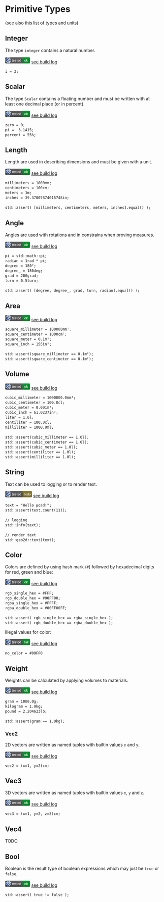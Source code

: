 # Primitive Types

(see also [this list of types and units](unit_types.md))

## Integer

The type `integer` contains a natural number.

![test](.test/types_primitive_integer.png)
[see build log](.test/types_primitive_integer.log)

```µcad,types_primitive_integer
i = 3;
```

## Scalar

The type `Scalar` contains a floating number and must be written with at least one decimal place (or in percent).

![test](.test/types_primitive_scalar.png)
[see build log](.test/types_primitive_scalar.log)

```µcad,types_primitive_scalar
zero = 0;
pi =  3.1415;
percent = 55%;
```

## Length

Length are used in describing dimensions and must be given with a unit.

![test](.test/types_primitive_length.png)
[see build log](.test/types_primitive_length.log)

```µcad,types_primitive_length
millimeters = 1000mm;
centimeters = 100cm;
meters = 1m;
inches = 39.37007874015748in;

std::assert( [millimeters, centimeters, meters, inches].equal() );
```

## Angle

Angles are used with rotations and in constrains when proving measures.

![test](.test/types_primitive_angle.png)
[see build log](.test/types_primitive_angle.log)

```µcad,types_primitive_angle
pi = std::math::pi;
radian = 1rad * pi;
degree = 180°;
degree_ = 180deg;
grad = 200grad;
turn = 0.5turn;

std::assert( [degree, degree_, grad, turn, radian].equal() );
```

## Area

![test](.test/types_primitive_area.png)
[see build log](.test/types_primitive_area.log)

```µcad,types_primitive_area
square_millimeter = 100000mm²;
square_centimeter = 1000cm²;
square_meter = 0.1m²;
square_inch = 155in²;

std::assert(square_millimeter == 0.1m²);
std::assert(square_centimeter == 0.1m²);
```

## Volume

![test](.test/types_primitive_volume.png)
[see build log](.test/types_primitive_volume.log)

```µcad,types_primitive_volume
cubic_millimeter = 1000000.0mm³;
cubic_centimeter = 100.0cl;
cubic_meter = 0.001m³;
cubic_inch = 61.0237in³;
liter = 1.0l;
centiliter = 100.0cl;
milliliter = 1000.0ml;

std::assert(cubic_millimeter == 1.0l);
std::assert(cubic_centimeter == 1.0l);
std::assert(cubic_meter == 1.0l);
std::assert(centiliter == 1.0l);
std::assert(milliliter == 1.0l);
```

## String

Text can be used to logging or to render text.

![test](.test/types_primitive_string.png)
[see build log](.test/types_primitive_string.log)

```µcad,types_primitive_string#todo
text = "Hello µcad!";
std::assert(text.count(11));

// logging
std::info(text);

// render text
std::geo2d::text(text);
```

## Color

Colors are defined by using hash mark (`#`) followed by hexadecimal digits for red, green and blue:

![test](.test/types_primitive_color.png)
[see build log](.test/types_primitive_color.log)

```µcad,types_primitive_color
rgb_single_hex = #FFF;
rgb_double_hex = #00FF00;
rgba_single_hex = #FFFF;
rgba_double_hex = #00FF00FF;

std::assert( rgb_single_hex == rgba_single_hex );
std::assert( rgb_double_hex == rgba_double_hex );
```

Illegal values for color:

![test](.test/types_primitive_no_color.png)
[see build log](.test/types_primitive_no_color.log)

```µcad,types_primitive_no_color#fail
no_color = #00FF0
```

## Weight

Weights can be calculated by applying volumes to materials.

![test](.test/types_primitive_weight.png)
[see build log](.test/types_primitive_weight.log)

```µcad,types_primitive_weight
gram = 1000.0g;
kilogram = 1.0kg;
pound = 2.204623lb;

std::assert(gram == 1.0kg);
```

### Vec2

2D vectors are written as named tuples with builtin values `x` and `y`.

![test](.test/types_primitive_vec2.png)
[see build log](.test/types_primitive_vec2.log)

```µcad,types_primitive_vec2
vec2 = (x=1, y=2)cm;
```

## Vec3

3D vectors are written as named tuples with builtin values `x`, `y` and `z`.

![test](.test/types_primitive_vec3.png)
[see build log](.test/types_primitive_vec3.log)

```µcad,types_primitive_vec3
vec3 = (x=1, y=2, z=3)cm;
```

## Vec4

TODO

## Bool

Boolean is the result type of boolean expressions which may just be `true` or `false`.

![test](.test/types_primitive_bool.png)
[see build log](.test/types_primitive_bool.log)

```µcad,types_primitive_bool
std::assert( true != false );
```
